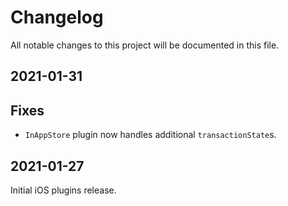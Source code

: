 # Changelog

All notable changes to this project will be documented in this file.

## 2021-01-31

## Fixes

- `InAppStore` plugin now handles additional `transactionState`s.

## 2021-01-27

Initial iOS plugins release.